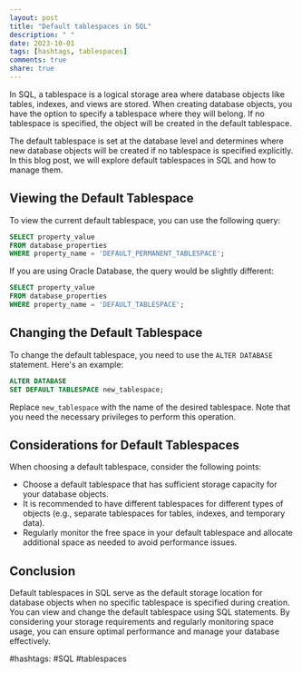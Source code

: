 ```yaml
---
layout: post
title: "Default tablespaces in SQL"
description: " "
date: 2023-10-01
tags: [hashtags, tablespaces]
comments: true
share: true
---
```


In SQL, a tablespace is a logical storage area where database objects like tables, indexes, and views are stored. When creating database objects, you have the option to specify a tablespace where they will belong. If no tablespace is specified, the object will be created in the default tablespace.

The default tablespace is set at the database level and determines where new database objects will be created if no tablespace is specified explicitly. In this blog post, we will explore default tablespaces in SQL and how to manage them.

## Viewing the Default Tablespace

To view the current default tablespace, you can use the following query:

```sql
SELECT property_value
FROM database_properties
WHERE property_name = 'DEFAULT_PERMANENT_TABLESPACE';
```

If you are using Oracle Database, the query would be slightly different:

```sql
SELECT property_value
FROM database_properties
WHERE property_name = 'DEFAULT_TABLESPACE';
```

## Changing the Default Tablespace

To change the default tablespace, you need to use the `ALTER DATABASE` statement. Here's an example:

```sql
ALTER DATABASE
SET DEFAULT TABLESPACE new_tablespace;
```

Replace `new_tablespace` with the name of the desired tablespace. Note that you need the necessary privileges to perform this operation.

## Considerations for Default Tablespaces

When choosing a default tablespace, consider the following points:

- Choose a default tablespace that has sufficient storage capacity for your database objects.
- It is recommended to have different tablespaces for different types of objects (e.g., separate tablespaces for tables, indexes, and temporary data).
- Regularly monitor the free space in your default tablespace and allocate additional space as needed to avoid performance issues.

## Conclusion

Default tablespaces in SQL serve as the default storage location for database objects when no specific tablespace is specified during creation. You can view and change the default tablespace using SQL statements. By considering your storage requirements and regularly monitoring space usage, you can ensure optimal performance and manage your database effectively.

#hashtags: #SQL #tablespaces